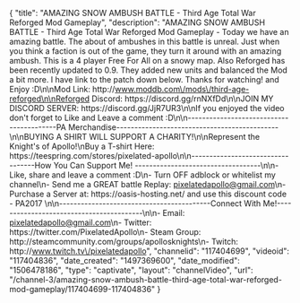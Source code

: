{
    "title": "AMAZING SNOW AMBUSH BATTLE - Third Age Total War Reforged Mod Gameplay",
    "description": "AMAZING SNOW AMBUSH BATTLE - Third Age Total War Reforged Mod Gameplay - Today we have an amazing battle.  The about of ambushes in this battle is unreal.  Just when you think a faction is out of the game, they turn it around with an amazing ambush.  This is a 4 player Free For All on a snowy map.  Also Reforged has been recently updated to 0.9.  They added new units and balanced the Mod a bit more.  I have link to the patch down below.  Thanks for watching!  and Enjoy :D\n\nMod Link: http:\/\/www.moddb.com\/mods\/third-age-reforged\n\nReforged Discord: https:\/\/discord.gg\/rnNXfDd\n\nJOIN MY DISCORD SERVER: https:\/\/discord.gg\/JjR7UR3\n\nIf you enjoyed the video don't forget to Like and Leave a comment :D\n\n-----------------------------------------PA Merchandise---------------------------------------------\n\nBUYING A SHIRT WILL SUPPORT A CHARITY!\n\nRepresent the Knight's of Apollo!\nBuy a T-shirt Here: https:\/\/teespring.com\/stores\/pixelated-apollo\n\n----------------------------------How You Can Support Me! -----------------------------------\n\n- Like, share and leave a comment :D\n- Turn OFF adblock or whitelist my channel\n- Send me a GREAT battle Replay: pixelatedapollo@gmail.com\n- Purchase a Server at: https:\/\/oasis-hosting.net\/ and use this discount code - PA2017 \n\n------------------------------------------Connect With Me!-----------------------------------------\n\n- Email: pixelatedapollo@gmail.com\n- Twitter: https:\/\/twitter.com\/PixelatedApollo\n- Steam Group:  http:\/\/steamcommunity.com\/groups\/apollosknights\n- Twitch: http:\/\/www.twitch.tv\/pixelatedapollo",
    "channelid": "117404699",
    "videoid": "117404836",
    "date_created": "1497369600",
    "date_modified": "1506478186",
    "type": "captivate",
    "layout": "channelVideo",
    "url": "\/channel-3\/amazing-snow-ambush-battle-third-age-total-war-reforged-mod-gameplay\/117404699-117404836"
}